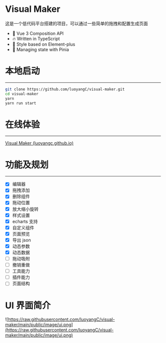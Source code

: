 # Visual Maker

这是一个低代码平台搭建的项目，可以通过一些简单的拖拽和配置生成页面

- 💪 Vue 3 Composition API
- 🔥 Written in TypeScript
- 🎨 Style based on Element-plus
- 🍍 Managing state with Pinia

# 本地启动

---

```bash
git clone https://github.com/luoyangC/visual-maker.git
cd visual-maker
yarn
yarn run start
```

# 在线体验

---

[Visual Maker (luoyangc.github.io)](https://luoyangc.github.io/visual-maker/)

# 功能及规划

---

- [x] 编辑器
- [x] 拖拽添加
- [x] 删除组件
- [x] 拖动位置
- [x] 放大缩小旋转
- [x] 样式设置
- [x] echarts 支持
- [x] 自定义组件
- [x] 页面预览
- [x] 导出 json
- [x] 动态参数
- [x] 动态数据
- [ ] 拖动吸附
- [ ] 撤销重做
- [ ] 工具能力
- [ ] 插件能力
- [ ] 页面结构

# UI 界面简介

![https://raw.githubusercontent.com/luoyangC/visual-maker/main/public/image/ui.png](https://raw.githubusercontent.com/luoyangC/visual-maker/main/public/image/ui.png)
